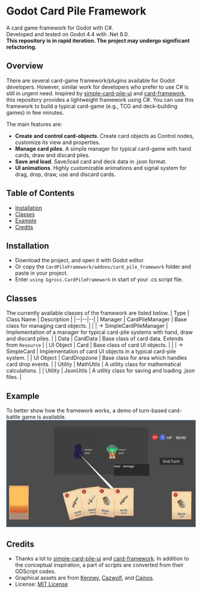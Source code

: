 # Godot Card Pile Framework
A card game framework for Godot with C#.  
Developed and tested on Godot 4.4 with .Net 8.0.  
**This repository is in rapid iteration. The project may undergo significant refactoring.**
## Overview
There are several card-game framework/plugins available for Godot developers. However, similar work for developers who prefer to use C# is still in urgent need. Inspired by [simple-card-pile-ui](https://github.com/insideout-andrew/simple-card-pile-ui) and [card-framework](https://github.com/chun92/card-framework), this repository provides a lightweight framework using C#. You can use this framework to build a typical card-game (e.g., TCG and deck-building games) in few minutes.   

The main features are:  
* **Create and control card-objects**. Create card objects as Control nodes, customize its view and properties.
* **Manage card piles**. A simple manager for typical card-game with hand cards, draw and discard piles.
* **Save and load**. Save/load card and deck data in .json format.
* **UI animations**. Highly customizable animations and signal system for drag, drop, draw, use and discard cards.

## Table of Contents
- [Installation](#Installation)
- [Classes](#Classes)
- [Example](#Example)
- [Credits](#Credits)
## Installation
* Download the project, and open it with Godot editor.
* Or copy the `CardPileFramework/addons/card_pile_framework` folder and paste in your project.
* Enter `using Ggross.CardPileFramework` in start of your .cs script file.
## Classes
The currently available classes of the framework are listed below.
| Type | Class Name | Description |
|--|--|--|
| Manager | CardPileManager | Base class for managing card objects. |
| | → SimpleCardPileManager | Implementation of a manager for typical card-pile systems with hand, draw and discard piles. |
| Data | CardData | Base class of card data. Extends from `Resource` |
| UI Object | Card | Base class of card UI objects. |
| | → SimpleCard | Implementation of card UI objects in a typical card-pile system. |
| UI Object | CardDropzone | Base class for area which handles card drop events. |
| Utility | MathUtils | A utility class for mathematical calculations. |
| Utility | JsonUtils | A utility class for saving and loading .json files. |
## Example
To better show how the framework works, a demo of turn-based card-battle game is available.  
![](images/card_battle.png)  
## Credits
* Thanks a lot to [simple-card-pile-ui](https://github.com/insideout-andrew/simple-card-pile-ui) and [card-framework](https://github.com/chun92/card-framework). In addition to the conceptual inspiration, a part of scripts are converted from their GDScript codes.
* Graphical assets are from [Kenney](https://www.kenney.nl/assets/platformer-characters), [Cazwolf](https://cazwolf.itch.io/pixel-fantasy-cards), and [Cainos](https://cainos.itch.io/pixel-art-icon-pack-rpg).
* License: [MIT License](LICENSE)
